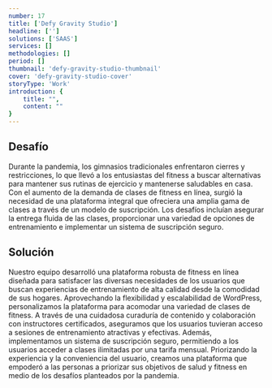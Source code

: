 ```yaml
---
number: 17
title: ['Defy Gravity Studio']
headline: ['']
solutions: ['SAAS']
services: []
methodologies: []
period: []
thumbnail: 'defy-gravity-studio-thumbnail'
cover: 'defy-gravity-studio-cover'
storyType: 'Work'
introduction: {
    title: "",
    content: ""
}
---
```


## Desafío

Durante la pandemia, los gimnasios tradicionales enfrentaron cierres y restricciones, lo que llevó a los entusiastas del fitness a buscar alternativas para mantener sus rutinas de ejercicio y mantenerse saludables en casa. Con el aumento de la demanda de clases de fitness en línea, surgió la necesidad de una plataforma integral que ofreciera una amplia gama de clases a través de un modelo de suscripción. Los desafíos incluían asegurar la entrega fluida de las clases, proporcionar una variedad de opciones de entrenamiento e implementar un sistema de suscripción seguro.

## Solución

Nuestro equipo desarrolló una plataforma robusta de fitness en línea diseñada para satisfacer las diversas necesidades de los usuarios que buscan experiencias de entrenamiento de alta calidad desde la comodidad de sus hogares. Aprovechando la flexibilidad y escalabilidad de WordPress, personalizamos la plataforma para acomodar una variedad de clases de fitness. A través de una cuidadosa curaduría de contenido y colaboración con instructores certificados, aseguramos que los usuarios tuvieran acceso a sesiones de entrenamiento atractivas y efectivas. Además, implementamos un sistema de suscripción seguro, permitiendo a los usuarios acceder a clases ilimitadas por una tarifa mensual. Priorizando la experiencia y la conveniencia del usuario, creamos una plataforma que empoderó a las personas a priorizar sus objetivos de salud y fitness en medio de los desafíos planteados por la pandemia.